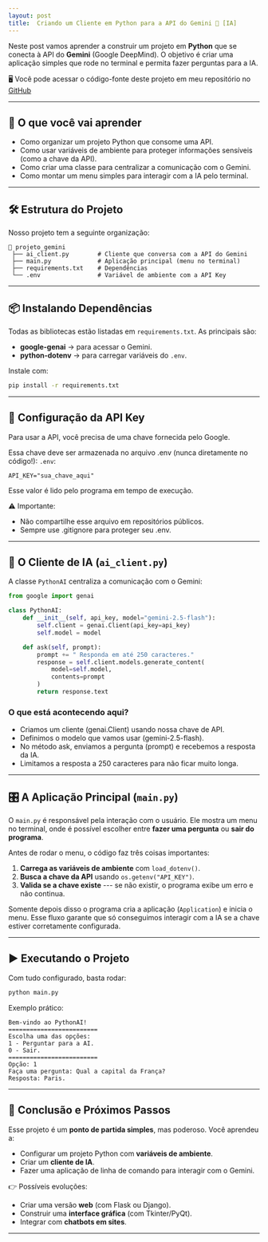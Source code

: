 ```yaml
---
layout: post
title:  Criando um Cliente em Python para a API do Gemini 🤖 [IA]
---
```


Neste post vamos aprender a construir um projeto em **Python** que se
conecta à API do **Gemini** (Google DeepMind).
O objetivo é criar uma aplicação simples que rode no terminal e permita
fazer perguntas para a IA.


🖥️ Você pode acessar o código-fonte deste projeto em meu repositório no [GitHub](https://github.com/diegonegretto/python_ai) 


------------------------------------------------------------------------

## 🎯 O que você vai aprender

-   Como organizar um projeto Python que consome uma API.
-   Como usar variáveis de ambiente para proteger informações sensíveis (como a chave da API).
-   Como criar uma classe para centralizar a comunicação com o Gemini.
-   Como montar um menu simples para interagir com a IA pelo terminal.

------------------------------------------------------------------------

## 🛠️ Estrutura do Projeto

Nosso projeto tem a seguinte organização:

    📂 projeto_gemini
     ├── ai_client.py        # Cliente que conversa com a API do Gemini
     ├── main.py             # Aplicação principal (menu no terminal)
     ├── requirements.txt    # Dependências
     └── .env                # Variável de ambiente com a API Key

------------------------------------------------------------------------

## 📦 Instalando Dependências

Todas as bibliotecas estão listadas em `requirements.txt`.
As principais são:

-   **google-genai** → para acessar o Gemini.
-   **python-dotenv** → para carregar variáveis do `.env`.

Instale com:

``` bash
pip install -r requirements.txt
```

------------------------------------------------------------------------

## 🔑 Configuração da API Key

Para usar a API, você precisa de uma chave fornecida pelo Google.

Essa chave deve ser armazenada no arquivo .env (nunca diretamente no código!):
`.env`:

``` env
API_KEY="sua_chave_aqui"
```

Esse valor é lido pelo programa em tempo de execução.

⚠️ Importante:
-   Não compartilhe esse arquivo em repositórios públicos.
-   Sempre use .gitignore para proteger seu .env.

------------------------------------------------------------------------

## 🧩 O Cliente de IA (`ai_client.py`)

A classe `PythonAI` centraliza a comunicação com o Gemini:

``` python
from google import genai

class PythonAI:
    def __init__(self, api_key, model="gemini-2.5-flash"):
        self.client = genai.Client(api_key=api_key)
        self.model = model

    def ask(self, prompt):
        prompt += " Responda em até 250 caracteres."
        response = self.client.models.generate_content(
            model=self.model,
            contents=prompt
        )
        return response.text
```

### O que está acontecendo aqui?

-   Criamos um cliente (genai.Client) usando nossa chave de API.
-   Definimos o modelo que vamos usar (gemini-2.5-flash).
-   No método ask, enviamos a pergunta (prompt) e recebemos a resposta da IA.
-   Limitamos a resposta a 250 caracteres para não ficar muito longa.

------------------------------------------------------------------------

## 🎛️ A Aplicação Principal (`main.py`)

O `main.py` é responsável pela interação com o usuário.
Ele mostra um menu no terminal, onde é possível escolher entre **fazer
uma pergunta** ou **sair do programa**.

Antes de rodar o menu, o código faz três coisas importantes:

1.  **Carrega as variáveis de ambiente** com `load_dotenv()`.
2.  **Busca a chave da API** usando `os.getenv("API_KEY")`.
3.  **Valida se a chave existe** --- se não existir, o programa exibe um
    erro e não continua.

Somente depois disso o programa cria a aplicação (`Application`) e
inicia o menu.
Esse fluxo garante que só conseguimos interagir com a IA se a chave
estiver corretamente configurada.

------------------------------------------------------------------------

## ▶️ Executando o Projeto

Com tudo configurado, basta rodar:

``` bash
python main.py
```

Exemplo prático:

    Bem-vindo ao PythonAI!
    =========================
    Escolha uma das opções:
    1 - Perguntar para a AI.
    0 - Sair.
    =========================
    Opção: 1
    Faça uma pergunta: Qual a capital da França?
    Resposta: Paris.

------------------------------------------------------------------------

## 📌 Conclusão e Próximos Passos

Esse projeto é um **ponto de partida simples**, mas poderoso.
Você aprendeu a:
-   Configurar um projeto Python com **variáveis de ambiente**.
-   Criar um **cliente de IA**.
-   Fazer uma aplicação de linha de comando para interagir com o Gemini.

👉 Possíveis evoluções:

-   Criar uma versão **web** (com Flask ou Django).
-   Construir uma **interface gráfica** (com Tkinter/PyQt).
-   Integrar com **chatbots em sites**.

------------------------------------------------------------------------
